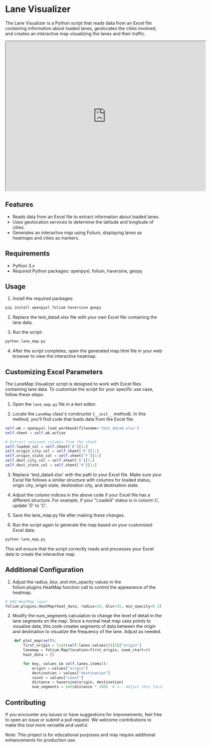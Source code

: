 # Lane Visualizer

The Lane Visualizer is a Python script that reads data from an Excel file containing information about loaded lanes, 
geolocates the cities involved, and creates an interactive map visualizing the lanes and their traffic.

<iframe src="https://drive.google.com/file/d/19ukbAPzOAJZ3y8zYredZZKnSd4Gr6X23/preview" width="640" height="480" allow="autoplay"></iframe>

## Features

- Reads data from an Excel file to extract information about loaded lanes.
- Uses geolocation services to determine the latitude and longitude of cities.
- Generates an interactive map using Folium, displaying lanes as heatmaps and cities as markers.

## Requirements

- Python 3.x
- Required Python packages: openpyxl, folium, haversine, geopy

## Usage

1. Install the required packages:

```bash
pip install openpyxl folium haversine geopy
```

2. Replace the test_data4.xlsx file with your own Excel file containing the lane data.

3. Run the script:

```bash
python lane_map.py
```
4. After the script completes, open the generated map.html file in your web browser to view the interactive heatmap.

## Customizing Excel Parameters

The LaneMap Visualizer script is designed to work with Excel files containing lane data. 
To customize the script for your specific use case, follow these steps:

1. Open the `lane_map.py` file in a text editor.

2. Locate the `LaneMap` class's constructor (`__init__` method).
In this method, you'll find code that loads data from the Excel file:

```python
self.wb = openpyxl.load_workbook(filename='test_data4.xlsx')
self.sheet = self.wb.active

# Extract relevant columns from the sheet
self.loaded_col = self.sheet['D'][1:]
self.origin_city_col = self.sheet['E'][1:]
self.origin_state_col = self.sheet['F'][1:]
self.dest_city_col = self.sheet['G'][1:]
self.dest_state_col = self.sheet['H'][1:]
```

3. Replace 'test_data4.xlsx' with the path to your Excel file.
Make sure your Excel file follows a similar structure with columns for loaded status, origin city, origin state, destination city, and destination state.

4. Adjust the column indices in the above code if your Excel file has a different structure. For example, if your "Loaded" status is in column C, update 'D' to 'C'.

5. Save the lane_map.py file after making these changes.

6. Run the script again to generate the map based on your customized Excel data:

```bash
python lane_map.py
```

This will ensure that the script correctly reads and processes your Excel data to create the interactive map.

## Additional Configuration

1. Adjust the radius, blur, and min_opacity values in the folium.plugins.HeatMap function call to control the appearance of the heatmap.

```python
# Add HeatMap layer
folium.plugins.HeatMap(heat_data, radius=35, blur=35, min_opacity=0.3).add_to(lanemap)
```

2. Modify the num_segments calculation to change the level of detail in the lane segments on the map.
Since a normal heat map uses points to visualize data, this code creates segments of data between the
origin and destination to visualize the frequency of the lane. Adjust as needed.

```python
    def plot_map(self):
        first_origin = list(self.lanes.values())[0]["origin"]
        lanemap = folium.Map(location=first_origin, zoom_start=9)
        heat_data = []

        for key, values in self.lanes.items():
            origin = values["origin"]
            destination = values["destination"]
            count = values["count"]
            distance = haversine(origin, destination)
            num_segments = int(distance * 100)  # <-- Adjust this factor as needed --
```
## Contributing

If you encounter any issues or have suggestions for improvements, feel free to open an issue or submit a pull request. We welcome contributions to make this tool more versatile and useful.

Note: This project is for educational purposes and may require additional enhancements for production use.
